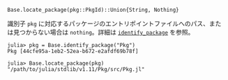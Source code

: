 ```
Base.locate_package(pkg::PkgId)::Union{String, Nothing}
```

識別子 `pkg` に対応するパッケージのエントリポイントファイルへのパス、または見つからない場合は `nothing`。詳細は [`identify_package`](@ref) を参照。

```julia-repl
julia> pkg = Base.identify_package("Pkg")
Pkg [44cfe95a-1eb2-52ea-b672-e2afdf69b78f]

julia> Base.locate_package(pkg)
"/path/to/julia/stdlib/v1.11/Pkg/src/Pkg.jl"
```
